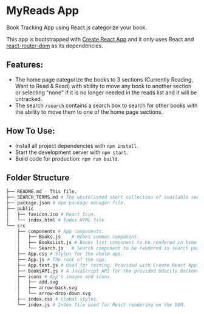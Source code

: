 # MyReads App

Book Tracking App using React.js categorize your book.

This app is bootstrapped with [Create React App](https://github.com/facebookincubator/create-react-app) and it only uses React and [react-router-dom](https://reactrouter.com/web/guides/quick-start) as its dependencies.

## Features:
* The home page categorize the books to 3 sections (Currently Reading, Want to Read & Read) with ability to move any book to another section or selecting "none" if it is no longer needed in the reads list and it will be untracked.
* The search `/search` contains a search box to search for other books with the ability to move them to one of the home page sections.


## How To Use:
* Install all project dependencies with `npm install`.
* Start the development server with `npm start`.
* Build code for production: `npm run build`.


## Folder Structure
```bash
├── README.md - This file.
├── SEARCH_TERMS.md # The whitelisted short collection of available search terms.
├── package.json # npm package manager file.
├── public
│   ├── favicon.ico # React Icon.
│   └── index.html # Index HTML file
└── src
    ├── components # App components.
    │   ├── Books.js    # Books common component.
    │   ├── BooksList.js # Books list component to be rendered in home page `/`
    │   └── Search.js   # Search component to be rendered in search page `/search`.
    ├── App.css # Styles for the whole app.
    ├── App.js # The root of the app.
    ├── App.test.js # Used for testing. Provided with Create React App.
    ├── BooksAPI.js # A JavaScript API for the provided Udacity backend.
    ├── icons # App's images and icons.
    │   ├── add.svg
    │   ├── arrow-back.svg
    │   └── arrow-drop-down.svg
    ├── index.css # Global styles.
    └── index.js # Index file used for React rendering on the DOM.
```
